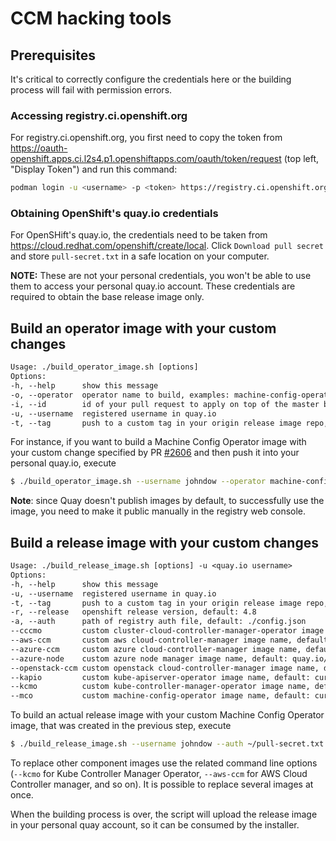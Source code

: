 # CCM hacking tools

## Prerequisites

It's critical to correctly configure the credentials here or the building process will fail with permission errors.

### Accessing registry.ci.openshift.org

For registry.ci.openshift.org, you first need to copy the token from https://oauth-openshift.apps.ci.l2s4.p1.openshiftapps.com/oauth/token/request (top left, "Display Token") and run this command:

```sh
podman login -u <username> -p <token> https://registry.ci.openshift.org
```

### Obtaining OpenShift's quay.io credentials

For OpenSHift's quay.io, the credentials need to be taken from https://cloud.redhat.com/openshift/create/local. Click `Download pull secret` and store `pull-secret.txt` in a safe location on your computer.

**NOTE:** These are not your personal credentials, you won't be able to use them to access your personal quay.io account. These credentials are required to obtain the base release image only.

## Build an operator image with your custom changes

```txt
Usage: ./build_operator_image.sh [options]
Options:
-h, --help      show this message
-o, --operator  operator name to build, examples: machine-config-operator, cluster-kube-controller-manager-operator
-i, --id        id of your pull request to apply on top of the master branch
-u, --username  registered username in quay.io
-t, --tag       push to a custom tag in your origin release image repo, default: latest
```

For instance, if you want to build a Machine Config Operator image with your custom change specified by PR [\#2606](https://github.com/openshift/machine-config-operator/pull/2606) and then push it into your personal quay.io, execute

```sh
$ ./build_operator_image.sh --username johndow --operator machine-config-operator --id 2606
```

**Note**: since Quay doesn't publish images by default, to successfully use the image, you need to make it public manually in the registry web console.

## Build a release image with your custom changes

```txt
Usage: ./build_release_image.sh [options] -u <quay.io username>
Options:
-h, --help      show this message
-u, --username  registered username in quay.io
-t, --tag       push to a custom tag in your origin release image repo, default: latest
-r, --release   openshift release version, default: 4.8
-a, --auth      path of registry auth file, default: ./config.json
--cccmo         custom cluster-cloud-controller-manager-operator image name, default: quay.io/openshift/origin-cluster-cloud-controller-manager-operator:4.8
--aws-ccm       custom aws cloud-controller-manager image name, default: quay.io/openshift/origin-aws-cloud-controller-manager:4.8
--azure-ccm     custom azure cloud-controller-manager image name, default: quay.io/openshift/origin-azure-cloud-controller-manager:4.8
--azure-node    custom azure node manager image name, default: quay.io/openshift/origin-azure-cloud-node-manager:4.8
--openstack-ccm custom openstack cloud-controller-manager image name, default: quay.io/openshift/origin-openstack-cloud-controller-manager:4.8
--kapio         custom kube-apiserver-operator image name, default: current kube-apiserver-operator image from the release payload
--kcmo          custom kube-controller-manager-operator image name, default: current kube-controller-manager-operator image from the release payload
--mco           custom machine-config-operator image name, default: current machine-config-operator image from the release payload
```

To build an actual release image with your custom Machine Config Operator image, that was created in the previous step, execute

```sh
$ ./build_release_image.sh --username johndow --auth ~/pull-secret.txt --mco quay.io/johndow/machine-config-operator:latest
```

To replace other component images use the related command line options (`--kcmo` for Kube Controller Manager Operator, `--aws-ccm` for AWS Cloud Controller manager, and so on). It is possible to replace several images at once.

When the building process is over, the script will upload the release image in your personal quay account, so it can be consumed by the installer.

